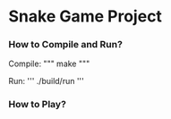 # Snake Game Project

### How to Compile and Run?

Compile:
"""
make
"""

Run:
'''
./build/run
'''

### How to Play?


